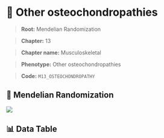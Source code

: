 # 🧪 Other osteochondropathies

> **Root:** Mendelian Randomization

> **Chapter:** 13  

> **Chapter name:** Musculoskeletal

> **Phenotype:** Other osteochondropathies  

> **Code:** `M13_OSTEOCHONDROPATHY`

## 🧬 Mendelian Randomization  

<img src="/MR/Figures/Forward/M13_OSTEOCHONDROPATHY.png"/>

## 📊 Data Table

<CsvTableMRF src="/public/MR/Data/Forward/M13_OSTEOCHONDROPATHY.csv"/>
